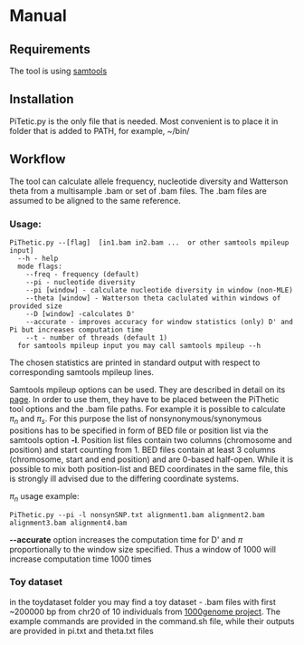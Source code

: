 
# Manual
## Requirements
The tool is using [samtools](https://www.htslib.org/) 
## Installation
PiTetic.py is the only file that is needed. Most convenient is to place it in folder that is added to PATH, for example, ~/bin/
## Workflow
The tool can calculate allele frequency, nucleotide diversity and  Watterson theta from a multisample .bam or set of .bam files. 
The .bam files are assumed to be aligned to the same reference.
### Usage:

    PiThetic.py --[flag]  [in1.bam in2.bam ...  or other samtools mpileup input]
      --h - help
      mode flags: 
        --freq - frequency (default)
        --pi - nucleotide diversity
        --pi [window] - calculate nucleotide diversity in window (non-MLE)
        --theta [window] - Watterson theta caclulated within windows of provided size
        --D [window] -calculates D'
        --accurate - improves accuracy for window statistics (only) D' and Pi but increases computation time
        --t - number of threads (default 1)
      for samtools mpileup input you may call samtools mpileup --h 

The chosen statistics are printed in standard output with respect to corresponding samtools mpileup lines.

Samtools mpileup options can be used. They are described in detail on its [page](https://www.htslib.org/doc/samtools-mpileup.html). In order to use them,
they have to be placed between the PiThetic tool options and the .bam file paths. For example it is possible to calculate $\pi_n$ and $\pi_s$. 
For this purpose the list of nonsynonymous/synonymous positions has to be specified in form of BED file or position list via the samtools option **-l**. Position list files contain two columns 
(chromosome and position) and start counting from 1. BED files contain at least 3 columns (chromosome, start and end position) and are 0-based half-open.
While it is possible to mix both position-list and BED coordinates in the same file, this is strongly ill advised due to the differing coordinate systems.

$\pi_n$ usage example:

    PiThetic.py --pi -l nonsynSNP.txt alignment1.bam alignment2.bam alignment3.bam alignment4.bam 
__--accurate__ option increases the computation time for D' and $\pi$ proportionally to the window size specified. Thus a window of 1000 will increase computation time 1000 times

### Toy dataset
in the toydataset folder you may find a toy dataset - .bam files with first ~200000 bp from chr20 of 10 individuals from [1000genome project](www.internationalgenome.org). The example commands are provided in the command.sh file, while their outputs are provided in pi.txt and theta.txt files
